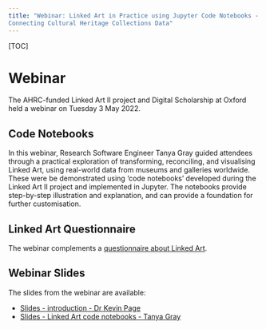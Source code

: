 ```yaml
---
title: "Webinar: Linked Art in Practice using Jupyter Code Notebooks - 
Connecting Cultural Heritage Collections Data"
---
```


[TOC]

# Webinar
The AHRC-funded Linked Art II project and Digital Scholarship at Oxford held a webinar on Tuesday 3 May 2022. 

## Code Notebooks
In this webinar, Research Software Engineer Tanya Gray guided attendees through a practical exploration of transforming, reconciling, and visualising Linked Art, using real-world data from museums and galleries worldwide. These were be demonstrated using ‘code notebooks’ developed during the Linked Art II project and implemented in Jupyter. The notebooks provide step-by-step illustration and explanation, and can provide a foundation for further customisation.

## Linked Art Questionnaire
The webinar complements a [questionnaire about Linked Art](../questionnaire).

## Webinar Slides
The slides from the webinar are available:

- [Slides - introduction - Dr Kevin Page](webinar-slides-intro-kp.pdf)
- [Slides - Linked Art code notebooks - Tanya Gray](webinar-slides-tg.pdf)


